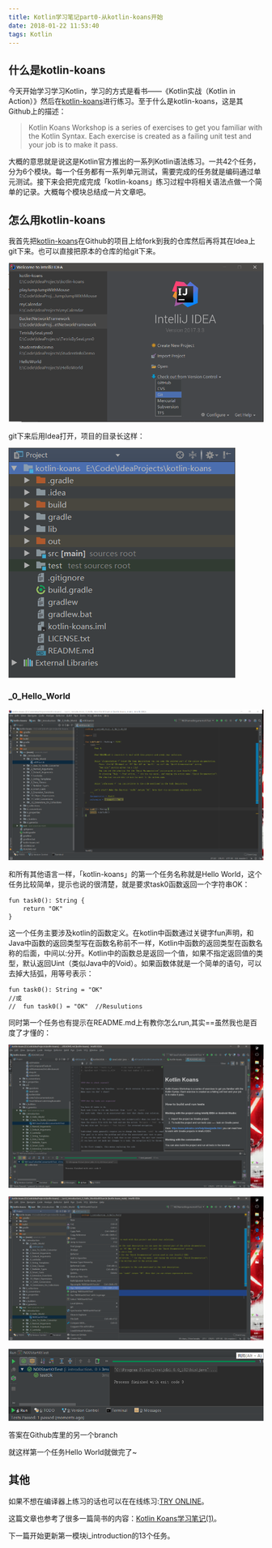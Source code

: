 ```yaml
---
title: Kotlin学习笔记part0-从kotlin-koans开始
date: 2018-01-22 11:53:40
tags: Kotlin
---
```


## 什么是kotlin-koans

今天开始学习学习Kotlin，学习的方式是看书——《Kotlin实战（Kotlin in Action）》然后在[kotlin-koans](https://github.com/Kotlin/kotlin-koans)进行练习。至于什么是kotlin-koans，这是其Github上的描述：

> Kotlin Koans Workshop is a series of exercises to get you familiar with the Kotlin Syntax. Each exercise is created as a failing unit test and your job is to make it pass.

大概的意思就是说这是Kotlin官方推出的一系列Kotlin语法练习。一共42个任务，分为6个模块。每一个任务都有一系列单元测试，需要完成的任务就是编码通过单元测试。接下来会把完成完成「kotlin-koans」练习过程中将相关语法点做一个简单的记录。大概每个模块总结成一片文章吧。

<!-- more -->

## 怎么用kotlin-koans

我首先把[kotlin-koans](https://github.com/Kotlin/kotlin-koans)在Github的项目上给fork到我的仓库然后再将其在Idea上git下来。也可以直接把原本的仓库的给git下来。

![](Kotlin-learning-diary0/1.png)

git下来后用Idea打开，项目的目录长这样：

![](Kotlin-learning-diary0/2.png)

### _0_Hello_World

![](Kotlin-learning-diary0/3.png)

和所有其他语言一样，「kotlin-koans」的第一个任务名称就是Hello World，这个任务比较简单，提示也说的很清楚，就是要求task0函数返回一个字符串OK：

```
fun task0(): String {
    return "OK"
}
```

这一个任务主要涉及kotlin的函数定义。在kotlin中函数通过关键字fun声明，和Java中函数的返回类型写在函数名称前不一样，Kotlin中函数的返回类型在函数名称的后面，中间以:分开。Kotlin中的函数总是返回一个值，如果不指定返回值的类型，默认返回Uint（类似Java中的Void）。如果函数体就是一个简单的语句，可以去掉大括弧，用等号表示：

```
fun task0(): String = "OK"
//或
//  fun task0() = "OK"  //Resulutions
```

同时第一个任务也有提示在README.md上有教你怎么run,其实==虽然我也是百度了才懂的：

![](Kotlin-learning-diary0/4.png)

![](Kotlin-learning-diary0/5.png)

![](Kotlin-learning-diary0/6.png)

答案在Github库里的另一个branch

就这样第一个任务Hello World就做完了~

## 其他

如果不想在编译器上练习的话也可以在在线练习:[TRY ONLINE](https://try.kotlinlang.org/)。

这篇文章也参考了很多一篇简书的内容：[Kotlin Koans学习笔记(1)](https://www.jianshu.com/p/5ff8d26bc391?from=jiantop.com)。

下一篇开始更新第一模块i_introduction的13个任务。